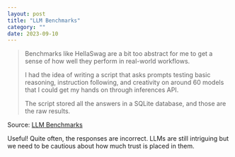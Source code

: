 ```yaml
---
layout: post
title: "LLM Benchmarks"
category: ""
date: 2023-09-10
---
```


>Benchmarks like HellaSwag are a bit too abstract for me to get a sense of how well they perform in real-world workflows.
>
>I had the idea of writing a script that asks prompts testing basic reasoning, instruction following, and creativity on around 60 models that I could get my hands on through inferences API.
>
>The script stored all the answers in a SQLite database, and those are the raw results.

Source: [LLM Benchmarks](https://benchmarks.llmonitor.com/)

Useful!  Quite often, the responses are incorrect.  LLMs are still intriguing but we need to be cautious about how much trust is placed in them.
